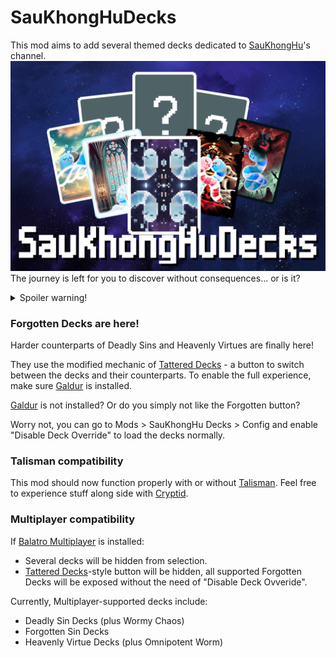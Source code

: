 # SauKhongHuDecks
This mod aims to add several themed decks dedicated to [SauKhongHu](https://youtube.com/@saukhonghu-16hp)'s channel.
![SauKhongHuDecks](https://raw.githubusercontent.com/HuyTheKiller/SauKhongHuDecks/refs/heads/main/assets/Infographic.png)
The journey is left for you to discover without consequences... or is it?
<details>
    <summary>Spoiler warning!</summary>

### Here is the list of decks for those who don't bother to self-spoiler:
    
| Divine Entity Decks  | Effect                                                                                                                                  |
|----------------------|-----------------------------------------------------------------------------------------------------------------------------------------|
| SauKhongHu Deck      | +1 hand size; Mime, Baron; beat Ante 16 to win                                                                                          |
| SauKhongNgoan Deck   | -1 discard, +1 hand; Eternal Oops! All 6s, Negative Eternal Obelisk                                                                     |
| Tsaunami Deck        | Apply Splash, retrigger all cards once for each additional Splash, allow Splash duplicates to appear                                    |
| Absolute Cinema Deck | +2 Joker slots, +8 hand size; Eternal Mime, Eternal Baron, Invisible; Overstock Plus; apply Plasma and Abandoned; beat Ante 32 to win   |
| Plot Hole Deck       | -3 hands, +1 discard, 2 Negative Eternal Oops! All 6s, Magic Trick, Ante -11, Glassify all cards before scoring, apply Erractic         |
| Sauphanim Deck       | Perishable Marble Joker; Tarot Merchant; empty deck; $1 per Enhanced card scored before removing enhancement; apply Plasma; no interest |
| Weeormhole Deck      | Wee Joker; played cards lose a rank when scored, destroy played 2s after scoring                                                        |

| Deadly Sin Decks   | Effect                                                                                                                                                            |
|--------------------|-------------------------------------------------------------------------------------------------------------------------------------------------------------------|
| Lusty Worm Deck    | If played hand contains a King and a Queen, create a Jack of the same parent suit and put it to hand [one hidden mechanic - find it out yourself]                 |
| Greedy Worm Deck   | When Blind is selected, all seals/enhancements become Gold Seal/Card, all Jokers become Rental, strip all Editions for $8 each; gain 2 Investment Tags every Ante |
| Gluttony Worm Deck | Magic Trick; when Boss Blind is defeated, each playing card has 1 in 6 chance to be eaten                                                                         |
| Slothful Worm Deck | -3 Joker slots, -1 consumable slot, -1 hand, -2 discards; unknown chance to drop Ante; beat Ante 7 to win                                                         |
| Wrathful Worm Deck | When Blind is selected, gain +3 hands and lose all discards; unknown chance to destroy all scoring cards for X2 Chips and Mult                                    |
| Envious Worm Deck  | Joker rarity is proportional to chance of being destroyed at end of round (excluding Common) [Cryptid rarity compatible - excluding Cursed]                       |
| Prideful Worm Deck | Aces and Kings in starting deck; destroy all other scoring ranks; when Blind is selected, destroy all Common and Uncommon Jokers                                  |

| Heavenly Virtue Decks | Effect                                                                                    |
|-----------------------|-------------------------------------------------------------------------------------------|
| Virgin Worm Deck      | Card Sharp; debuff all hand types except first hand of round until end of Ante            |
| Humble Worm Deck      | X0.5 Chips and Mult if played hand is a Straight or higher, otherwise X1.5 Chips and Mult |
| Diligent Worm Deck    | X3 Mult on final hand of round, otherwise X0.5 Mult                                       |
| Abstemious Worm Deck  | -1 Joker slot, -1 consumable slot; remove 2 random suits from starting deck               |
| Kind Worm Deck        | X2 deck size; after Play or Discard, always draw 5 cards                                  |
| Generous Worm Deck    | Credit Card; X3/X5 Mult when at least -$15/-$20 in debt                                   |
| Patient Worm Deck     | 1 in (3*Number of Jokers) chance for X3 Chips and Mult                                    |

v1.5.0 introduces the final boss of Deadly Sin Decks: Wormy Chaos.
This deck applies the alternative effect of a random Deadly Sin Deck every round.
After leaving the shop, a sound effect will play, indicating the change. Click on your deck to view the current chosen effect.
| Deadly Sin Decks   | Alternative effect                                                                                                                                                    |
|--------------------|-----------------------------------------------------------------------------------------------------------------------------------------------------------------------|
| Lusty Worm Deck    | If played hand contains a King and a Queen, create a Jack of the same parent suit and put it to hand [one hidden mechanic - find it out yourself]                     |
| Greedy Worm Deck   | When Blind is selected, all seals/enhancements become Gold Seal/Card, all Jokers become Rental, strip all Editions for $8 each; gain 1 Investment Tag at end of round |
| Gluttony Worm Deck | When Blind is defeated, each playing card has 1 in 6 chance to be eaten                                                                                               |
| Slothful Worm Deck | Unknown chance to drop Ante                                                                                                                                           |
| Wrathful Worm Deck | When Blind is selected, gain +3 hands and lose all discards; unknown chance to destroy all scoring cards for X2 Chips and Mult                                        |
| Envious Worm Deck  | Joker rarity is proportional to chance of being destroyed at end of round (excluding Common) [Cryptid rarity compatible - excluding Cursed]                           |
| Prideful Worm Deck | Destroy scoring non-Aces-or-Kings; apply debuff to a random non-debuffed Common or Uncommon Joker after every hand played                                             |

v1.5.1 introduces the final reward of Heavenly Virtue Decks: Omnipotent Worm.
This deck applies the alternative effect of a random Heavenly Virtue Deck every shop reroll.
After rerolling the shop, a sound effect will play, indicating the change. Click on your deck to view the current chosen effect.
| Heavenly Virtue Decks | Alternative Effect                                                                                                                                      |
|-----------------------|---------------------------------------------------------------------------------------------------------------------------------------------------------|
| Virgin Worm Deck      | Debuff all hand types except first hand of round until end of round; X2 Mult on repeating first hand of round                                           |
| Humble Worm Deck      | X0.5 Chips and Mult if played hand is a Straight or higher, otherwise X1.5 Chips and Mult                                                               |
| Diligent Worm Deck    | X3 Mult on final hand of round, otherwise X0.5 Mult                                                                                                     |
| Abstemious Worm Deck  | If played hand contains more than 3 cards, debuff the 4th card onwards until end of round; gain X0.25 Mult per debuffed card this way in your full deck |
| Kind Worm Deck        | After Play or Discard, always draw 5 cards                                                                                                              |
| Generous Worm Deck    | X3/X5 Mult when having $5/$0 or less                                                                                                                    |
| Patient Worm Deck     | 1 in (2*Number of Jokers) chance for X3 Chips and Mult                                                                                                  |

v1.6.0 introduces the final quirk of Divine Entity Decks: Hallucinating Worm.
This deck chooses one of the following effects at random at the start of the run.
| Unique Name             | Effect                                                           |
|-------------------------|------------------------------------------------------------------|
| Joker Disruption        | One random joker is replaced at end of Ante                      |
| Playing Card Disruption | Playing cards get a random rank/suit, Chips and Mult when scored |

v1.6.0 also introduces Forgotten Decks - the harder counterparts of original decks.
There currently exist 2 sets:
| Forgotten Sin Decks | Effect                                                                                                                                                                               |
|---------------------|--------------------------------------------------------------------------------------------------------------------------------------------------------------------------------------|
| Lusty Worm Deck?    | If played hand contains n face cards, create n-1 random numbered cards [still one hidden mechanic - find it out yourself]                                                            |
| Greedy Worm Deck?   | Start with $100; certain actions cost $1; Jokers give money based on rarity (lower = more money); lose 25% of money at end of Ante                                                   |
| Gluttony Worm Deck? | Destroy all scoring cards; add a number of random cards equal to 25% of destroyed cards this round to deck at end of round                                                           |
| Slothful Worm Deck? | Apply Slothful Worm Deck; unknown win Ante                                                                                                                                           |
| Wrathful Worm Deck? | Apply Wrathful Worm Deck; when Blind is selected, 1 in 2 chance to flip and shuffle all Jokers                                                                                       |
| Envious Worm Deck?  | Apply Envious Worm Deck; playing cards with enhancement, edition, and/or seal also have chance of being destroyed at end of round                                                    |
| Prideful Worm Deck? | Destroy all scoring non-Aces-or-Kings; when Blind is selected, Common and Uncommon Jokers become negative rental; remove rental if a Rare joker or above is owned; only 1 Joker slot |

| Forgotten Virtue Decks | Effect                                                                                                       |
|------------------------|--------------------------------------------------------------------------------------------------------------|
| Virgin Worm Deck?      | If scoring hand contains a King and a Jack, instantly lose the run                                           |
| Humble Worm Deck?      | Mult cannot exceed 30\*Ante, Chips cannot exceed 75\*Ante                                                    |
| Diligent Worm Deck?    | +1 Joker slot; debuff first joker; if score is over 200% requirement, instantly lose the run                 |
| Abstemious Worm Deck?  | Combine hands and discards; total hand used every round is capped at 7                                       |
| Kind Worm Deck?        | Retrigger a random joker 2 times before debuffing it; if all Jokers are debuffed, instantly lose the run     |
| Generous Worm Deck?    | Go up to -$100 in debt; start with -$80; if money exceeds 0, instantly lose the run                          |
| Patient Worm Deck?     | X4 base Blind size, reduce by half every 30 seconds, if base Blind size reaches X0.5, instantly lose the run |
</details>

### Forgotten Decks are here!
Harder counterparts of Deadly Sins and Heavenly Virtues are finally here!

They use the modified mechanic of [Tattered Decks](https://github.com/survovoaneend/Tattered-Decks) - a button to switch between the decks and their counterparts.
To enable the full experience, make sure [Galdur](https://github.com/Eremel/Galdur) is installed.

[Galdur](https://github.com/Eremel/Galdur) is not installed? Or do you simply not like the Forgotten button?

Worry not, you can go to Mods > SauKhongHu Decks > Config and enable "Disable Deck Override" to load the decks normally.

### Talisman compatibility
This mod should now function properly with or without [Talisman](https://github.com/SpectralPack/Talisman). Feel free to experience stuff along side with [Cryptid](https://github.com/SpectralPack/Cryptid).

### Multiplayer compatibility
If [Balatro Multiplayer](https://github.com/Balatro-Multiplayer/BalatroMultiplayer) is installed:
* Several decks will be hidden from selection.
* [Tattered Decks](https://github.com/survovoaneend/Tattered-Decks)-style button will be hidden, all supported Forgotten Decks will be exposed without the need of "Disable Deck Ovveride".

Currently, Multiplayer-supported decks include:
* Deadly Sin Decks (plus Wormy Chaos)
* Forgotten Sin Decks
* Heavenly Virtue Decks (plus Omnipotent Worm)